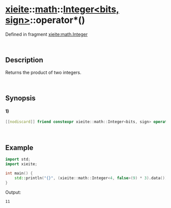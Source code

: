 # [xieite](../../../../../xieite.md)\:\:[math](../../../../../math.md)\:\:[Integer<bits, sign>](../../../../integer.md)\:\:operator*\(\)
Defined in fragment [xieite:math.Integer](../../../../../../../src/math/integer.cpp)

&nbsp;

## Description
Returns the product of two integers.

&nbsp;

## Synopsis
#### 1)
```cpp
[[nodiscard]] friend constexpr xieite::math::Integer<bits, sign> operator*(xieite::math::Integer<bits, sign> multiplier, xieite::math::Integer<bits, sign> multiplicand) noexcept;
```

&nbsp;

## Example
```cpp
import std;
import xieite;

int main() {
    std::println("{}", (xieite::math::Integer<4, false>(9) * 3).data());
}
```
Output:
```
11
```
